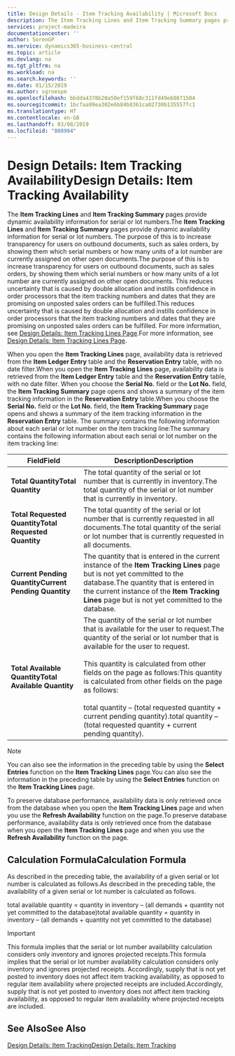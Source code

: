 ```yaml
---
title: Design Details - Item Tracking Availability | Microsoft Docs
description: The Item Tracking Lines and Item Tracking Summary pages provide dynamic availability information for serial or lot numbers. The purpose of this is to increase transparency for users on outbound documents, such as sales orders, by showing them which serial numbers or how many units of a lot number are currently assigned on other open documents.
services: project-madeira
documentationcenter: ''
author: SorenGP
ms.service: dynamics365-business-central
ms.topic: article
ms.devlang: na
ms.tgt_pltfrm: na
ms.workload: na
ms.search.keywords: ''
ms.date: 01/15/2019
ms.author: sgroespe
ms.openlocfilehash: bbdda4378b20a50ef159f68c311fd49e68071504
ms.sourcegitcommit: 1bcfaa99ea302e6b84b8361ca02730b135557fc1
ms.translationtype: HT
ms.contentlocale: en-GB
ms.lasthandoff: 03/08/2019
ms.locfileid: "808994"
---
```

# <a name="design-details-item-tracking-availability"></a><span data-ttu-id="8dacf-104">Design Details: Item Tracking Availability</span><span class="sxs-lookup"><span data-stu-id="8dacf-104">Design Details: Item Tracking Availability</span></span>
<span data-ttu-id="8dacf-105">The **Item Tracking Lines** and **Item Tracking Summary** pages provide dynamic availability information for serial or lot numbers.</span><span class="sxs-lookup"><span data-stu-id="8dacf-105">The **Item Tracking Lines** and **Item Tracking Summary** pages provide dynamic availability information for serial or lot numbers.</span></span> <span data-ttu-id="8dacf-106">The purpose of this is to increase transparency for users on outbound documents, such as sales orders, by showing them which serial numbers or how many units of a lot number are currently assigned on other open documents.</span><span class="sxs-lookup"><span data-stu-id="8dacf-106">The purpose of this is to increase transparency for users on outbound documents, such as sales orders, by showing them which serial numbers or how many units of a lot number are currently assigned on other open documents.</span></span> <span data-ttu-id="8dacf-107">This reduces uncertainty that is caused by double allocation and instills confidence in order processors that the item tracking numbers and dates that they are promising on unposted sales orders can be fulfilled.</span><span class="sxs-lookup"><span data-stu-id="8dacf-107">This reduces uncertainty that is caused by double allocation and instills confidence in order processors that the item tracking numbers and dates that they are promising on unposted sales orders can be fulfilled.</span></span> <span data-ttu-id="8dacf-108">For more information, see [Design Details: Item Tracking Lines Page](design-details-item-tracking-lines-window.md).</span><span class="sxs-lookup"><span data-stu-id="8dacf-108">For more information, see [Design Details: Item Tracking Lines Page](design-details-item-tracking-lines-window.md).</span></span>  

 <span data-ttu-id="8dacf-109">When you open the **Item Tracking Lines** page, availability data is retrieved from the **Item Ledger Entry** table and the **Reservation Entry** table, with no date filter.</span><span class="sxs-lookup"><span data-stu-id="8dacf-109">When you open the **Item Tracking Lines** page, availability data is retrieved from the **Item Ledger Entry** table and the **Reservation Entry** table, with no date filter.</span></span> <span data-ttu-id="8dacf-110">When you choose the **Serial No.** field or the **Lot No.** field, the **Item Tracking Summary** page opens and shows a summary of the item tracking information in the **Reservation Entry** table.</span><span class="sxs-lookup"><span data-stu-id="8dacf-110">When you choose the **Serial No.** field or the **Lot No.** field, the **Item Tracking Summary** page opens and shows a summary of the item tracking information in the **Reservation Entry** table.</span></span> <span data-ttu-id="8dacf-111">The summary contains the following information about each serial or lot number on the item tracking line:</span><span class="sxs-lookup"><span data-stu-id="8dacf-111">The summary contains the following information about each serial or lot number on the item tracking line:</span></span>  

|<span data-ttu-id="8dacf-112">Field</span><span class="sxs-lookup"><span data-stu-id="8dacf-112">Field</span></span>|<span data-ttu-id="8dacf-113">Description</span><span class="sxs-lookup"><span data-stu-id="8dacf-113">Description</span></span>|  
|---------------------------------|---------------------------------------|  
|<span data-ttu-id="8dacf-114">**Total Quantity**</span><span class="sxs-lookup"><span data-stu-id="8dacf-114">**Total Quantity**</span></span>|<span data-ttu-id="8dacf-115">The total quantity of the serial or lot number that is currently in inventory.</span><span class="sxs-lookup"><span data-stu-id="8dacf-115">The total quantity of the serial or lot number that is currently in inventory.</span></span>|  
|<span data-ttu-id="8dacf-116">**Total Requested Quantity**</span><span class="sxs-lookup"><span data-stu-id="8dacf-116">**Total Requested Quantity**</span></span>|<span data-ttu-id="8dacf-117">The total quantity of the serial or lot number that is currently requested in all documents.</span><span class="sxs-lookup"><span data-stu-id="8dacf-117">The total quantity of the serial or lot number that is currently requested in all documents.</span></span>|  
|<span data-ttu-id="8dacf-118">**Current Pending Quantity**</span><span class="sxs-lookup"><span data-stu-id="8dacf-118">**Current Pending Quantity**</span></span>|<span data-ttu-id="8dacf-119">The quantity that is entered in the current instance of the **Item Tracking Lines** page but is not yet committed to the database.</span><span class="sxs-lookup"><span data-stu-id="8dacf-119">The quantity that is entered in the current instance of the **Item Tracking Lines** page but is not yet committed to the database.</span></span>|  
|<span data-ttu-id="8dacf-120">**Total Available Quantity**</span><span class="sxs-lookup"><span data-stu-id="8dacf-120">**Total Available Quantity**</span></span>|<span data-ttu-id="8dacf-121">The quantity of the serial or lot number that is available for the user to request.</span><span class="sxs-lookup"><span data-stu-id="8dacf-121">The quantity of the serial or lot number that is available for the user to request.</span></span><br /><br /> <span data-ttu-id="8dacf-122">This quantity is calculated from other fields on the page as follows:</span><span class="sxs-lookup"><span data-stu-id="8dacf-122">This quantity is calculated from other fields on the page as follows:</span></span><br /><br /> <span data-ttu-id="8dacf-123">total quantity – (total requested quantity + current pending quantity).</span><span class="sxs-lookup"><span data-stu-id="8dacf-123">total quantity – (total requested quantity + current pending quantity).</span></span>|  

> [!NOTE]  
>  <span data-ttu-id="8dacf-124">You can also see the information in the preceding table by using the **Select Entries** function on the **Item Tracking Lines** page.</span><span class="sxs-lookup"><span data-stu-id="8dacf-124">You can also see the information in the preceding table by using the **Select Entries** function on the **Item Tracking Lines** page.</span></span>  

 <span data-ttu-id="8dacf-125">To preserve database performance, availability data is only retrieved once from the database when you open the **Item Tracking Lines** page and when you use the **Refresh Availability** function on the page.</span><span class="sxs-lookup"><span data-stu-id="8dacf-125">To preserve database performance, availability data is only retrieved once from the database when you open the **Item Tracking Lines** page and when you use the **Refresh Availability** function on the page.</span></span>  

## <a name="calculation-formula"></a><span data-ttu-id="8dacf-126">Calculation Formula</span><span class="sxs-lookup"><span data-stu-id="8dacf-126">Calculation Formula</span></span>  
 <span data-ttu-id="8dacf-127">As described in the preceding table, the availability of a given serial or lot number is calculated as follows.</span><span class="sxs-lookup"><span data-stu-id="8dacf-127">As described in the preceding table, the availability of a given serial or lot number is calculated as follows.</span></span>  

 <span data-ttu-id="8dacf-128">total available quantity = quantity in inventory – (all demands + quantity not yet committed to the database)</span><span class="sxs-lookup"><span data-stu-id="8dacf-128">total available quantity = quantity in inventory – (all demands + quantity not yet committed to the database)</span></span>  

> [!IMPORTANT]  
>  <span data-ttu-id="8dacf-129">This formula implies that the serial or lot number availability calculation considers only inventory and ignores projected receipts.</span><span class="sxs-lookup"><span data-stu-id="8dacf-129">This formula implies that the serial or lot number availability calculation considers only inventory and ignores projected receipts.</span></span> <span data-ttu-id="8dacf-130">Accordingly, supply that is not yet posted to inventory does not affect item tracking availability, as opposed to regular item availability where projected receipts are included.</span><span class="sxs-lookup"><span data-stu-id="8dacf-130">Accordingly, supply that is not yet posted to inventory does not affect item tracking availability, as opposed to regular item availability where projected receipts are included.</span></span>  

## <a name="see-also"></a><span data-ttu-id="8dacf-131">See Also</span><span class="sxs-lookup"><span data-stu-id="8dacf-131">See Also</span></span>  
 [<span data-ttu-id="8dacf-132">Design Details: Item Tracking</span><span class="sxs-lookup"><span data-stu-id="8dacf-132">Design Details: Item Tracking</span></span>](design-details-item-tracking.md)
